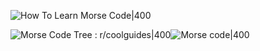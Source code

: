 

![How To Learn Morse Code|400](https://www.retevis.com/BlogImage/20230106/1825542202/morse-code.webp)

![Morse Code Tree : r/coolguides|400](https://i.redd.it/hu3t1it7p3sz.jpg)![Morse code|400](https://www.cryptomuseum.com/radio/morse/svg/visual.svg)
